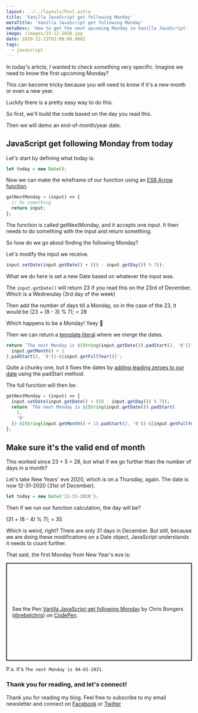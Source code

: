 ```yaml
---
layout: ../../layouts/Post.astro
title: 'Vanilla JavaScript get following Monday'
metaTitle: 'Vanilla JavaScript get following Monday'
metaDesc: 'How to get the next upcoming Monday in Vanilla JavaScript'
image: /images/23-12-2020.jpg
date: 2020-12-23T03:00:00.000Z
tags:
  - javascript
---
```


In today's article, I wanted to check something very specific.
Imagine we need to know the first upcoming Monday?

This can become tricky because you will need to know if it's a new month or even a new year.

Luckily there is a pretty easy way to do this.

So first, we'll build the code based on the day you read this.

Then we will demo an end-of-month/year date.

## JavaScript get following Monday from today

Let's start by defining what today is:

```js
let today = new Date();
```

Now we can make the wireframe of our function using an [ES6 Arrow function](https://daily-dev-tips.com/posts/javascript-arrow-function/).

```js
getNextMonday = (input) => {
  // Do something
  return input;
};
```

The function is called getNextMonday, and it accepts one input.
It then needs to do something with the input and return something.

So how do we go about finding the following Monday?

Let's modify the input we receive.

```js
input.setDate(input.getDate() + ((8 - input.getDay()) % 7));
```

What we do here is set a new Date based on whatever the input was.

The `input.getDate()` will return 23 if you read this on the 23rd of December. Which is a Wednesday (3rd day of the week)

Then add the number of days till a Monday, so in the case of the 23, it would be (23 + (8 - 3) % 7); = 28

Which happens to be a Monday! Yeey 🎉

Then we can return a [template literal](https://daily-dev-tips.com/posts/javascript-template-literals/) where we merge the dates.

```js
return `The next Monday is ${String(input.getDate()).padStart(2, '0')}-${String(
  input.getMonth() + 1
).padStart(2, '0')}-${input.getFullYear()}`;
```

Quite a chunky one, but it fixes the dates by [adding leading zeroes to our date](https://daily-dev-tips.com/posts/vanilla-javascript-add-leading-zeroes-to-date/) using the padStart method.

The full function will then be:

```js
getNextMonday = (input) => {
  input.setDate(input.getDate() + ((8 - input.getDay()) % 7));
  return `The next Monday is ${String(input.getDate()).padStart(
    2,
    '0'
  )}-${String(input.getMonth() + 1).padStart(2, '0')}-${input.getFullYear()}`;
};
```

## Make sure it's the valid end of month

This worked since 23 + 5 = 28, but what if we go further than the number of days in a month?

Let's take New Years' eve 2020, which is on a Thursday, again.
The date is now 12-31-2020 (31st of December).

```js
let today = new Date('12-31-2020');
```

Then if we run our function calculation, the day will be?

(31 + (8 - 4) % 7); = 35

Which is weird, right? There are only 31 days in December.
But still, because we are doing these modifications on a Date object, JavaScript understands it needs to count further.

That said, the first Monday from New Year's eve is:

<p class="codepen" data-height="265" data-theme-id="dark" data-default-tab="js,result" data-user="rebelchris" data-slug-hash="qBajZwR" style="height: 265px; box-sizing: border-box; display: flex; align-items: center; justify-content: center; border: 2px solid; margin: 1em 0; padding: 1em;" data-pen-title="Vanilla JavaScript get following Monday">
  <span>See the Pen <a href="https://codepen.io/rebelchris/pen/qBajZwR">
  Vanilla JavaScript get following Monday</a> by Chris Bongers (<a href="https://codepen.io/rebelchris">@rebelchris</a>)
  on <a href="https://codepen.io">CodePen</a>.</span>
</p>
<script async defer src="https://cpwebassets.codepen.io/assets/embed/ei.js"></script>

P.s. it's `The next Monday is 04-01-2021`.

### Thank you for reading, and let's connect!

Thank you for reading my blog. Feel free to subscribe to my email newsletter and connect on [Facebook](https://www.facebook.com/DailyDevTipsBlog) or [Twitter](https://twitter.com/DailyDevTips1)
